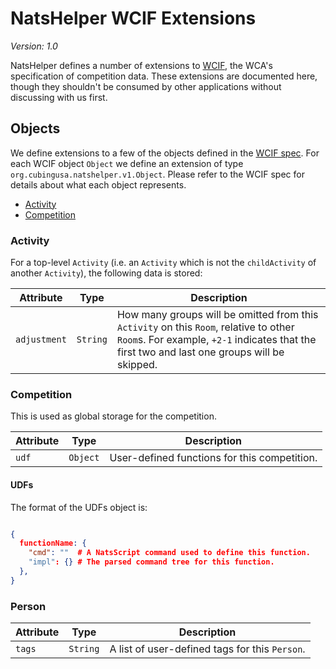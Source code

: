# NatsHelper WCIF Extensions

*Version: 1.0*

NatsHelper defines a number of extensions to [WCIF](https://github.com/thewca/wcif), the WCA's specification of competition data. These extensions are documented here, though they shouldn't be consumed by other applications without discussing with us first.

## Objects

We define extensions to a few of the objects defined in the [WCIF spec](https://github.com/thewca/wcif/blob/master/specification.md). For each WCIF object `Object` we define an extension of type `org.cubingusa.natshelper.v1.Object`. Please refer to the WCIF spec for details about what each object represents.

- [Activity](#Activity)
- [Competition](#Competition)

### Activity

For a top-level `Activity` (i.e. an `Activity` which is not the `childActivity` of another `Activity`), the following data is stored:

| Attribute | Type | Description |
| --- | --- | --- |
| `adjustment` | `String` | How many groups will be omitted from this `Activity` on this `Room`, relative to other `Room`s. For example, `+2-1` indicates that the first two and last one groups will be skipped. |`

### Competition

This is used as global storage for the competition.

| Attribute | Type | Description |
| --- | --- | --- |
| `udf` | `Object` | User-defined functions for this competition. |

#### UDFs

The format of the UDFs object is:

```json

{
  functionName: {
    "cmd": ""  # A NatsScript command used to define this function.
    "impl": {} # The parsed command tree for this function.
  },
}
```

### Person

| Attribute | Type | Description |
| --- | --- | --- |
| `tags` | `String` | A list of user-defined tags for this `Person`. |
